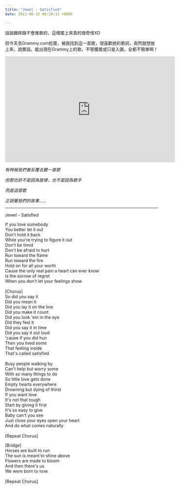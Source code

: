 ```yaml
---
title: "Jewel - Satisfied"
date: 2011-06-15 00:29:13 +0800

---
```



話說雜碎錄不會推歌的，這樣擺上來真的很奇怪XD



但今天去Grammy.com挖寶，被我找到這一首歌，很喜歡她的歌詞，突然就想放上來，說實話，能出現在Grammy上的歌，不管獲獎或只是入圍，全都不簡單啊！



<iframe width="560" height="349" src="http://www.youtube.com/embed/ArAlk3yf5hI" frameborder="0" allowfullscreen=""></iframe>



*有時候我們會反覆去聽一首歌*



*但那也許不是因為旋律，也不是因為歌手*



*而是這首歌*



*正說著我們的故事&hellip;&hellip;*



---



Jewel - Satisfied



If you love somebody<br />You better let it out<br />Don't hold it back<br />While you're trying to figure it out<br />Don't be timid<br />Don't be afraid to hurt<br />Run toward the flame<br />Run toward the fire<br />Hold on for all your worth<br />Cause the only real pain a heart can ever know<br />Is the sorrow of regret<br />When you don't let your feelings show<br /><br />[Chorus]<br />So did you say it<br />Did you mean it<br />Did you lay it on the line<br />Did you make it count<br />Did you look 'em in the eye<br />Did they feel it<br />Did you say it in time<br />Did you say it out loud<br />'cause if you did hun<br />Then you lived some<br />That feeling inside<br />That's called satisfied<br /><br />Busy people walking by<br />Can't help but worry some<br />With so many things to do<br />So little love gets done<br />Empty hearts everywhere<br />Drowning but dying of thirst<br />If you want love<br />It's not that tough<br />Start by giving it first<br />It's so easy to give<br />Baby can't you see<br />Just close your eyes open your heart<br />And do what comes naturally<br /><br />[Repeat&nbsp;Chorus]



[Bridge]<br />Horses are built to run<br />The sun is meant to shine above<br />Flowers are made to bloom<br />And then there's us<br />We were born to love<br /><br />[Repeat Chorus]



